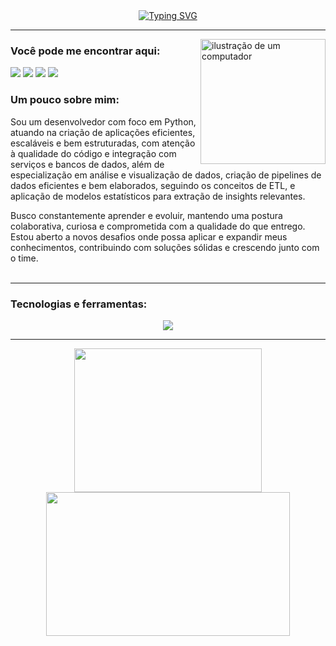 <div class="title-box" align="center">
    <a href="https://git.io/typing-svg"><img src="https://readme-typing-svg.herokuapp.com?font=Fira+Code&weight=500&size=30&duration=2000&pause=200&color=F70CF6&center=true&vCenter=true&width=1000&lines=Ol%C3%A1%2C+meu+nome+%C3%A9+Lucas+Aquino!;Desenvolvedor+com+foco+em+Python!;Me+aprofundando+em+Engenharia+e+An%C3%A1lise+de+Dados!" alt="Typing SVG" /></a>
</div>

---

<img src="https://i.pinimg.com/736x/eb/de/8c/ebde8c595ec33c9cf071384186e9e8f1.jpg" alt="ilustração de um computador" width="200px" align="right">

<div class="contact-box" align="left">
    <h3 class="contact-header">
        Você pode me encontrar aqui:
    </h3>
    <p class="link-box">
        <a href="https://www.linkedin.com/in/aquino-lucas/" title="LinkedIn" target="_blank">
            <img src="https://go-skill-icons.vercel.app/api/icons?i=linkedin"/></a>
        <a href="https://www.instagram.com/cabo_perdido" title="Instagram" target="_blank">
            <img src="https://go-skill-icons.vercel.app/api/icons?i=instagram"/></a>
         <a href="mailto:lc.aquinodeoliveira@gmail.com" title="Gmail" target="_blank">
            <img src="https://go-skill-icons.vercel.app/api/icons?i=gmail"/></a>
        <a href="https://steamcommunity.com/id/clausalaerth/" title="Steam" target="_blank">
            <img src="https://go-skill-icons.vercel.app/api/icons?i=steam"/></a>
    </p>
</div>

<div class="about-box" width="300px" align="left">
    <h3 class="perspective-header">
        Um pouco sobre mim:
    </h3>
    <p class="perspective-text" text-align="justify">
        Sou um desenvolvedor com foco em Python, atuando na criação de aplicações eficientes, escaláveis e bem estruturadas, com atenção à qualidade do código e integração com serviços e bancos de dados, além de especialização em análise e visualização de dados, criação de pipelines de dados eficientes e bem elaborados, seguindo os conceitos de ETL, e aplicação de modelos estatísticos para extração de insights relevantes.
    </p>
    <p class="perspective-text" text-align="justify">
        Busco constantemente aprender e evoluir, mantendo uma postura colaborativa, curiosa e comprometida com a qualidade do que entrego. Estou aberto a novos desafios onde possa aplicar e expandir meus conhecimentos, contribuindo com soluções sólidas e crescendo junto com o time.<br><br>
    </p>
</div>

---

<div class="tech-box" align="left">
    <h3 class="tech-header">
        Tecnologias e ferramentas:
    </h3>
    <p align="center">
        <img src="https://go-skill-icons.vercel.app/api/icons?i=html,css,py,php,django,fastapi,mysql,selenium,pbi,docker,gcp,azure,git,github,figma"/>
    </p>
</div>

---

<div align="center">
    <img src="https://github-readme-stats.vercel.app/api/top-langs/?username=clausalaerth&layout=compact&theme=radical" width="300px" height="230px">
    <img src="https://github-readme-stats.vercel.app/api?username=clausalaerth&show_icons=true&theme=radical" width="390px" height="230px">
</div>
